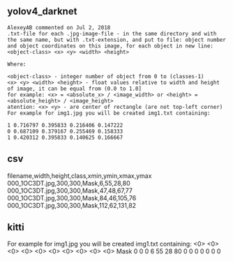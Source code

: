 ## yolov4_darknet
```
AlexeyAB commented on Jul 2, 2018
.txt-file for each .jpg-image-file - in the same directory and with the same name, but with .txt-extension, and put to file: object number and object coordinates on this image, for each object in new line: <object-class> <x> <y> <width> <height>

Where:

<object-class> - integer number of object from 0 to (classes-1)
<x> <y> <width> <height> - float values relative to width and height of image, it can be equal from (0.0 to 1.0]
for example: <x> = <absolute_x> / <image_width> or <height> = <absolute_height> / <image_height>
atention: <x> <y> - are center of rectangle (are not top-left corner)
For example for img1.jpg you will be created img1.txt containing:

1 0.716797 0.395833 0.216406 0.147222
0 0.687109 0.379167 0.255469 0.158333
1 0.420312 0.395833 0.140625 0.166667
````
## csv
filename,width,height,class,xmin,ymin,xmax,ymax
000_1OC3DT.jpg,300,300,Mask,6,55,28,80
000_1OC3DT.jpg,300,300,Mask,47,48,67,77
000_1OC3DT.jpg,300,300,Mask,84,46,105,76
000_1OC3DT.jpg,300,300,Mask,112,62,131,82

## kitti
For example for img1.jpg you will be created img1.txt containing:
<classname> <0> <0> <0> <xmin> <ymin> <xmax> <ymax> <0> <0> <0> <0> <0> <0> <0>
Mask 0 0 0 6 55 28 80 0 0 0 0 0 0 0
